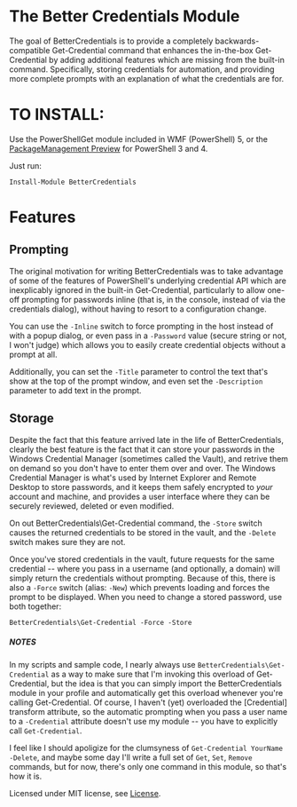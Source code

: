 The Better Credentials Module
=============================

The goal of BetterCredentials is to provide a completely backwards-compatible Get-Credential command that enhances the in-the-box Get-Credential by adding additional features which are missing from the built-in command. Specifically, storing credentials for automation, and providing more complete prompts with an explanation of what the credentials are for.

TO INSTALL:
===========

Use the PowerShellGet module included in WMF (PowerShell) 5, or the [PackageManagement Preview](http://www.microsoft.com/en-us/download/details.aspx?id=49186) for PowerShell 3 and 4.

Just run:

    Install-Module BetterCredentials

Features
========

Prompting
---------

The original motivation for writing BetterCredentials was to take advantage of some of the features of PowerShell's underlying credential API which are inexplicably ignored in the built-in Get-Credential, particularly to allow one-off prompting for passwords inline (that is, in the console, instead of via the credentials dialog), without having to resort to a configuration change.

You can use the `-Inline` switch to force prompting in the host instead of with a popup dialog, or even pass in a `-Password` value (secure string or not, I won't judge) which allows you to easily create credential objects without a prompt at all.

Additionally, you can set the `-Title` parameter to control the text that's show at the top of the prompt window, and even set the `-Description` parameter to add text in the prompt.


Storage
-------

Despite the fact that this feature arrived late in the life of BetterCredentials, clearly the best feature is the fact that it can store your passwords in the Windows Credential Manager (sometimes called the Vault), and retrive them on demand so you don't have to enter them over and over. The Windows Credential Manager is what's used by Internet Explorer and Remote Desktop to store passwords, and it keeps them safely encrypted to _your_ account and machine, and provides a user interface where they can be securely reviewed, deleted or even modified.

On out BetterCredentials\Get-Credential command, the `-Store` switch causes the returned credentials to be stored in the vault, and the `-Delete` switch makes sure they are not.

Once you've stored credentials in the vault, future requests for the same credential -- where you pass in a username (and optionally, a domain) will simply return the credentials without prompting. Because of this, there is also a `-Force` switch (alias: `-New`) which prevents loading and forces the prompt to be displayed. When you need to change a stored password, use both together:

    BetterCredentials\Get-Credential -Force -Store

##### NOTES

In my scripts and sample code, I nearly always use `BetterCredentials\Get-Credential` as a way to make sure that I'm invoking this overload of Get-Credential, but the idea is that you can simply import the BetterCredentials module in your profile and automatically get this overload whenever you're calling Get-Credential. Of course, I haven't (yet) overloaded the [Credential] transform attribute, so the automatic prompting when you pass a user name to a `-Credential` attribute doesn't use my module -- you have to explicitly call `Get-Credential`.

I feel like I should apoligize for the clumsyness of `Get-Credential YourName -Delete`, and maybe some day I'll write a full set of `Get`, `Set`, `Remove` commands, but for now, there's only one command in this module, so that's how it is.

Licensed under MIT license, see [License](LICENSE).